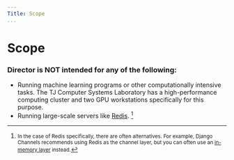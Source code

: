 ```yaml
---
Title: Scope
...
```


# Scope

### Director is NOT intended for any of the following:

- Running machine learning programs or other computationally intensive tasks. The TJ Computer Systems Laboratory has a high-performance computing cluster and two GPU workstations specifically for this purpose.
- Running large-scale servers like [Redis](https://redis.io/). [^1]

[^1]: <small>In the case of Redis specifically, there are often alternatives. For example, Django Channels recommends using Redis as the channel layer, but you can often use an [in-memory layer](https://channels.readthedocs.io/en/latest/topics/channel_layers.html#in-memory-channel-layer) instead.</small>
